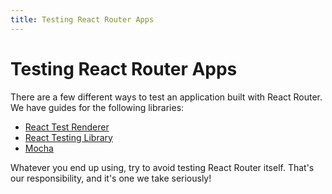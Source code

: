 ```yaml
---
title: Testing React Router Apps
---
```


# Testing React Router Apps

There are a few different ways to test an application built with React Router.
We have guides for the following libraries:

- [React Test Renderer](testing-with-react-test-renderer.md)
- [React Testing Library](testing-with-react-testing-library.md)
- [Mocha](testing-with-mocha.md)

Whatever you end up using, try to avoid testing React Router itself. That's our
responsibility, and it's one we take seriously!
